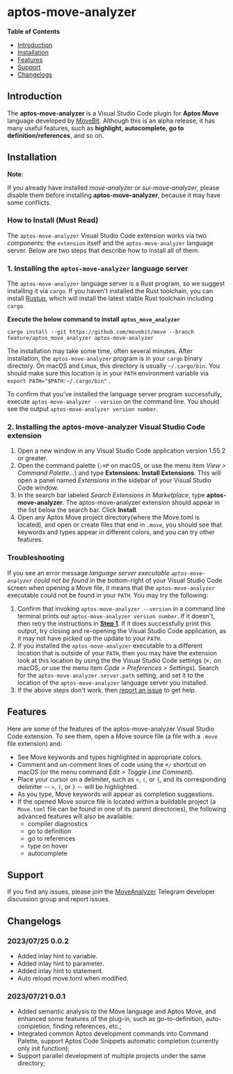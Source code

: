 
# aptos-move-analyzer


**Table of Contents**
* [Introduction](#Introduction)
* [Installation](#Installation)
* [Features](#Features)
* [Support](#Support)
* [Changelogs](#Changelogs)


## Introduction <span id="Introduction">
The **aptos-move-analyzer** is a Visual Studio Code plugin for **Aptos Move** language developed by [MoveBit](https://movebit.xyz). Although this is an alpha release, it has many useful features, such as **highlight, autocomplete, go to definition/references**, and so on.


## Installation <span id="Installation">

**Note**:

If you already have installed *move-analyzer* or *sui-move-analyzer*, please disable them before installing **aptos-move-analyzer**, because it may have some conflicts.

### How to Install (Must Read)

The `aptos-move-analyzer` Visual Studio Code extension works via two components: the `extension` itself and the `aptos-move-analyzer` language server. Below are two steps that describe how to install all of them.

### 1. Installing the `aptos-move-analyzer` language server<span id="Step1">

The `aptos-move-analyzer` language server is a Rust program, so we suggest installing it via `cargo`. If you haven't installed the Rust toolchain, you can install [Rustup](https://rustup.rs/), which will install the latest stable Rust toolchain including `cargo`.

**Execute the below command to install `aptos_move_analyzer`**
```
cargo install --git https://github.com/movebit/move --branch feature/aptos_move_analyzer aptos-move-analyzer
```

The installation may take some time, often several minutes. After installation, the `aptos-move-analyzer` program is in your `cargo` binary directory. On macOS and Linux, this directory is usually `~/.cargo/bin`. You should make sure this location is in your `PATH` environment variable via `export PATH="$PATH:~/.cargo/bin"` .

To confirm that you've installed the language server program successfully, execute `aptos-move-analyzer --version` on the command line. You should see the output `aptos-move-analyzer version number`.


### 2. Installing the aptos-move-analyzer Visual Studio Code extension

1. Open a new window in any Visual Studio Code application version 1.55.2 or greater.
2. Open the command palette (`⇧⌘P` on macOS, or use the menu item *View > Command Palette...*) and type **Extensions: Install Extensions**. This will open a panel named *Extensions* in the sidebar of your Visual Studio Code window.
3. In the search bar labeled *Search Extensions in Marketplace*, type **aptos-move-analyzer**. The aptos-move-analyzer extension should appear in the list below the search bar. Click **Install**.
4. Open any Aptos Move project directory(where the Move.toml is located), and open or create files that end in `.move`, you should see that keywords and types appear in different colors, and you can try other features.

### Troubleshooting

If you see an error message *language server executable `aptos-move-analyzer` could not be found* in the bottom-right of your Visual Studio Code screen when opening a Move file, it means that the `aptos-move-analyzer` executable could not be found in your `PATH`. You may try the following:

1. Confirm that invoking `aptos-move-analyzer --version` in a command line terminal prints out `aptos-move-analyzer version number`. If it doesn't, then retry the instructions in **[Step 1](#Step1)**. If it does successfully print this output, try closing and re-opening the Visual Studio Code application, as it may not have picked up the update to your `PATH`.
2. If you installed the `aptos-move-analyzer` executable to a different location that is outside of your `PATH`, then you may have the extension look at this location by using the the Visual Studio Code settings (`⌘,` on macOS, or use the menu item *Code > Preferences > Settings*). Search for the `aptos-move-analyzer.server.path` setting, and set it to the location of the `aptos-move-analyzer` language server you installed.
3. If the above steps don't work, then [report an issue](#Support) to get help.


## Features <span id="Features">

Here are some of the features of the aptos-move-analyzer Visual Studio Code extension. To see them, open a
Move source file (a file with a `.move` file extension) and:

- See Move keywords and types highlighted in appropriate colors.
- Comment and un-comment lines of code using the `⌘/` shortcut on macOS (or the menu command *Edit >
  Toggle Line Comment*).
- Place your cursor on a delimiter, such as `<`, `(`, or `{`, and its corresponding delimiter --
  `>`, `)`, or `}` -- will be highlighted.
- As you type, Move keywords will appear as completion suggestions.
- If the opened Move source file is located within a buildable project (a `Move.toml` file can be
  found in one of its parent directories), the following advanced features will also be available:
  - compiler diagnostics
  - go to definition
  - go to references
  - type on hover
  - autocomplete


## Support <span id="Support">

If you find any issues, please join the [MoveAnalyzer](https://t.me/moveanalyzer) Telegram developer discussion group and report issues.


## Changelogs <span id="Changelogs">

### 2023/07/25 0.0.2
* Added inlay hint to variable.
* Added inlay hint to parameter.
* Added inlay hint to statement.
* Auto reload move.toml when modified. 

### 2023/07/21 0.0.1
* Added semantic analysis to the Move language and Aptos Move, and enhanced some features of the plug-in, such as go-to-definition, auto-completion, finding references, etc.;
* Integrated common Aptos development commands into Command Palette, support Aptos Code Snippets automatic completion (currently only init function);
* Support parallel development of multiple projects under the same directory;

